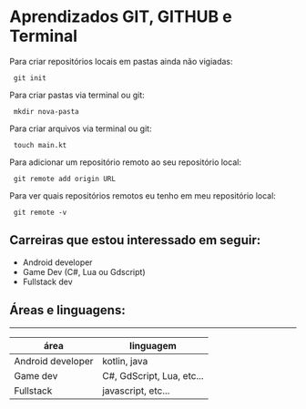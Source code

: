 # Aprendizados GIT, GITHUB e Terminal

Para criar repositórios locais em pastas ainda não vigiadas:

``` 
 git init
```

Para criar pastas via terminal ou git:
``` 
 mkdir nova-pasta
```

Para criar arquivos via terminal ou git:
``` 
 touch main.kt
```

Para adicionar um repositório remoto ao seu repositório local:
``` 
 git remote add origin URL
```

Para ver quais repositórios remotos eu tenho em meu repositório local:
``` 
 git remote -v
```


## Carreiras que estou interessado em seguir:
- Android developer
- Game Dev (C#, Lua ou Gdscript)
- Fullstack dev

## Áreas e linguagens:
----------------
|área|linguagem|
|-----|----------|
|Android developer|kotlin, java|
|Game dev|C#, GdScript, Lua, etc...|
|Fullstack|javascript, etc...|
